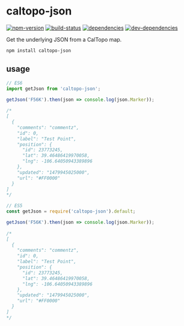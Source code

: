 # caltopo-json

[![npm-version][npm-version-badge]][npm-version-href]
[![build-status][build-status-badge]][build-status-href]
[![dependencies][dependencies-badge]][dependencies-href]
[![dev-dependencies][dev-dependencies-badge]][dev-dependencies-href]


Get the underlying JSON from a CalTopo map.

`npm install caltopo-json`

## usage

```js
// ES6
import getJson from 'caltopo-json';

getJson('F56K').then(json => console.log(json.Marker));
  
/*
[
  {
    "comments": "commentz",
    "id": 0,
    "label": "Test Point",
    "position": {
      "id": 23773245,
      "lat": 39.46486419970058,
      "lng": -106.64050943389896
    },
    "updated": "1479945025000",
    "url": "#FF0000"
  }
]
*/
```

```js
// ES5
const getJson = require('caltopo-json').default;

getJson('F56K').then(json => console.log(json.Marker));
  
/*
[
  {
    "comments": "commentz",
    "id": 0,
    "label": "Test Point",
    "position": {
      "id": 23773245,
      "lat": 39.46486419970058,
      "lng": -106.64050943389896
    },
    "updated": "1479945025000",
    "url": "#FF0000"
  }
]
*/
```


[npm-version-badge]: https://img.shields.io/npm/v/caltopo-json.svg?style=flat-square
[npm-version-href]: https://www.npmjs.com/package/caltopo-json

[build-status-badge]: https://img.shields.io/travis/scott113341/caltopo-json/master.svg?style=flat-square
[build-status-href]: https://travis-ci.org/scott113341/caltopo-json/branches

[dependencies-badge]: https://img.shields.io/david/scott113341/caltopo-json/master.svg?style=flat-square
[dependencies-href]: https://david-dm.org/scott113341/caltopo-json/master#info=dependencies

[dev-dependencies-badge]: https://img.shields.io/david/dev/scott113341/caltopo-json/master.svg?style=flat-square
[dev-dependencies-href]: https://david-dm.org/scott113341/caltopo-json/master#info=devDependencies

